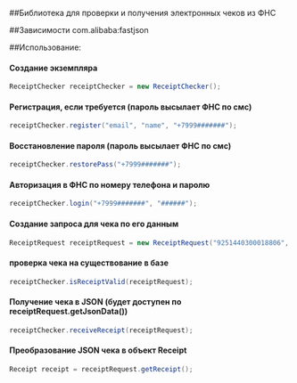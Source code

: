 ##Библиотека для проверки и получения электронных чеков из ФНС

##Зависимости
com.alibaba:fastjson 

##Использование:

#### Создание экземпляра
```java
ReceiptChecker receiptChecker = new ReceiptChecker();
```
#### Регистрация, если требуется (пароль высылает ФНС по смс)
```java
receiptChecker.register("email", "name", "+7999#######");
```
#### Восстановление пароля (пароль высылает ФНС по смс)
```java
receiptChecker.restorePass("+7999#######");
```
#### Авторизация в ФНС по номеру телефона и паролю
```java
receiptChecker.login("+7999#######", "######"); 
```
#### Создание запроса для чека по его данным
```java
ReceiptRequest receiptRequest = new ReceiptRequest("9251440300018806", "1", "58197", "0050408976", "20200509T203900", "452300");
```
#### проверка чека на существование в базе
```java
receiptChecker.isReceiptValid(receiptRequest);
```
#### Получение чека в JSON (будет доступен по receiptRequest.getJsonData())
```java
receiptChecker.receiveReceipt(receiptRequest);
```
#### Преобразование JSON чека в объект Receipt
```java
Receipt receipt = receiptRequest.getReceipt();
```